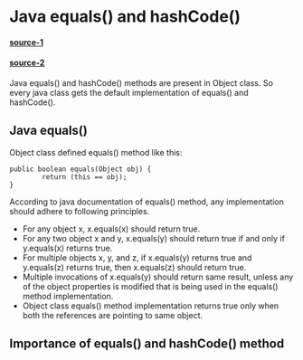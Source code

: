# Java equals() and hashCode()
#### [source-1](https://www.digitalocean.com/community/tutorials/java-equals-hashcode)
#### [source-2](https://www.youtube.com/watch?v=zqHVLwhLLB4)

Java equals() and hashCode() methods are present in Object class. So every java class gets the default implementation of equals() and hashCode(). 

## Java equals()
Object class defined equals() method like this:
```
public boolean equals(Object obj) {
        return (this == obj);
}
```

According to java documentation of equals() method, any implementation should adhere to following principles.

- For any object x, x.equals(x) should return true.
- For any two object x and y, x.equals(y) should return true if and only if y.equals(x) returns true.
- For multiple objects x, y, and z, if x.equals(y) returns true and y.equals(z) returns true, then x.equals(z) should return true.
- Multiple invocations of x.equals(y) should return same result, unless any of the object properties is modified that is being used in the equals() method implementation.
- Object class equals() method implementation returns true only when both the references are pointing to same object.

## Importance of equals() and hashCode() method
